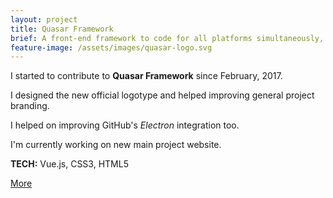 ```yaml
---
layout: project
title: Quasar Framework
brief: A front-end framework to code for all platforms simultaneously, based on Vue.js
feature-image: /assets/images/quasar-logo.svg
---
```


I started to contribute to **Quasar Framework** since February, 2017.

I designed the new official logotype and helped improving general project branding.

I helped on improving GitHub's *Electron* integration too.

I'm currently working on new main project website.

**TECH:** Vue.js, CSS3, HTML5

<a class="btn" href="http://quasar-framework.org/">More</a>
